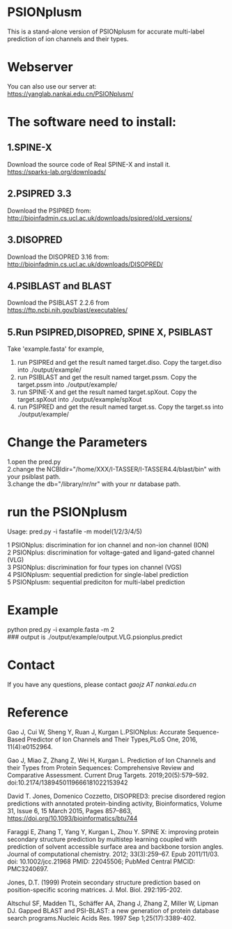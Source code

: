 # PSIONplusm
This is a stand-alone version of PSIONplusm for accurate multi-label prediction of ion channels and their types.

# Webserver
You can also use our server at:  
https://yanglab.nankai.edu.cn/PSIONplusm/


# The software need to install:
## 1.SPINE-X  
Download the source code of Real SPINE-X and install it.  
https://sparks-lab.org/downloads/  
## 2.PSIPRED 3.3  
Download the PSIPRED from:  
http://bioinfadmin.cs.ucl.ac.uk/downloads/psipred/old_versions/
## 3.DISOPRED  
Download the DISOPRED 3.16 from:  
http://bioinfadmin.cs.ucl.ac.uk/downloads/DISOPRED/ 
## 4.PSIBLAST and BLAST  
Download the PSIBLAST 2.2.6 from  
https://ftp.ncbi.nih.gov/blast/executables/

## 5.Run PSIPRED,DISOPRED, SPINE X, PSIBLAST
Take 'example.fasta' for example,
1. run PSIPREd and get the result named target.diso.   Copy the target.diso into ./output/example/  
2. run PSIBLAST and get the result named target.pssm.  Copy the target.pssm into ./output/example/  
3. run SPINE-X and get the result named target.spXout. Copy the target.spXout into ./output/example/spXout  
4. run PSIPRED and get the result named target.ss.     Copy the target.ss into ./output/example/  

# Change the Parameters

1.open the pred.py  
2.change the NCBIdir="/home/XXX/I-TASSER/I-TASSER4.4/blast/bin" with your psiblast path.  
3.change the db="/library/nr/nr" with your nr database path.  


# run the PSIONplusm  

Usage: pred.py  -i fastafile  -m model(1/2/3/4/5)  

1 PSIONplus:  discrimination for ion channel and non-ion channel (ION)  
2 PSIONplus:  discrimination for voltage-gated and ligand-gated channel (VLG)  
3 PSIONplus:  discrimination for four types ion channel (VGS)  
4 PSIONplusm: sequential prediction for single-label prediction  
5 PSIONplusm: sequential prediciton for multi-label prediction  


# Example

python pred.py -i example.fasta -m 2  
\### output is ./output/example/output.VLG.psionplus.predict  

# Contact
If you have any questions, please contact  _gaojz AT nankai.edu.cn_ 

# Reference  

Gao J, Cui W, Sheng Y, Ruan J, Kurgan L.PSIONplus: Accurate Sequence-Based Predictor of Ion Channels and Their Types,PLoS One, 2016, 11(4):e0152964.  

Gao J, Miao Z, Zhang Z, Wei H, Kurgan L. Prediction of Ion Channels and their Types from Protein Sequences: Comprehensive Review and Comparative Assessment. Current Drug Targets. 2019;20(5):579–592. doi:10.2174/1389450119666181022153942  

David T. Jones, Domenico Cozzetto, DISOPRED3: precise disordered region predictions with annotated protein-binding activity, Bioinformatics, Volume 31, Issue 6, 15 March 2015, Pages 857–863, https://doi.org/10.1093/bioinformatics/btu744  

Faraggi E, Zhang T, Yang Y, Kurgan L, Zhou Y. SPINE X: improving protein secondary structure prediction by multistep learning coupled with prediction of solvent accessible surface area and backbone torsion angles. Journal of computational chemistry. 2012; 33(3):259–67. Epub 2011/11/03. doi: 10.1002/jcc.21968 PMID: 22045506; PubMed Central PMCID: PMC3240697.  

Jones, D.T. (1999) Protein secondary structure prediction based on position-specific scoring matrices. J. Mol. Biol. 292:195-202.  

Altschul SF, Madden TL, Schäffer AA, Zhang J, Zhang Z, Miller W, Lipman DJ. Gapped BLAST and PSI-BLAST: a new generation of protein database search programs.Nucleic Acids Res. 1997 Sep 1;25(17):3389-402.  
